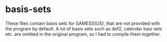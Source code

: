 # basis-sets

These files contain basis sets for GAMESS(US), that are not provided with the program by default. A lot of basis sets such as def2, calendar basi sets etc. are omitted in the original program, so I had to compile them together.
